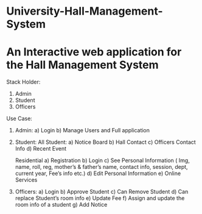 # University-Hall-Management-System

# An Interactive web application for the Hall Management System

Stack Holder:

1.  Admin
2.  Student
3.  Officers

Use Case:

1. Admin:
   a) Login
   b) Manage Users and Full application
2. Student:
   All Student:
   a) Notice Board
   b) Hall Contact
   c) Officers Contact Info
   d) Recent Event

   Residential
   a) Registration
   b) Login
   c) See Personal Information ( Img, name, roll, reg, mother’s & father’s name, contact info, session, dept, current year, Fee’s info etc.)
   d) Edit Personal Information
   e) Online Services

3. Officers:
   a) Login
   b) Approve Student
   c) Can Remove Student
   d) Can replace Student’s room info
   e) Update Fee
   f) Assign and update the room info of a student
   g) Add Notice
